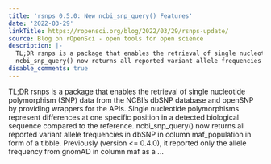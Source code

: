 ```yaml
---
title: 'rsnps 0.5.0: New ncbi_snp_query() Features'
date: '2022-03-29'
linkTitle: https://ropensci.org/blog/2022/03/29/rsnps-update/
source: Blog on rOpenSci - open tools for open science
description: |-
  TL;DR rsnps is a package that enables the retrieval of single nucleotide polymorphism (SNP) data from the NCBI&rsquo;s dbSNP database and openSNP by providing wrappers for the APIs. Single nucleotide polymorphisms represent differences at one specific position in a detected biological sequence compared to the reference.
  ncbi_snp_query() now returns all reported variant allele frequencies in dbSNP in column maf_population in form of a tibble. Previously (version &lt;= 0.4.0), it reported only the allele frequency from gnomAD in column maf as a ...
disable_comments: true
---
```

TL;DR rsnps is a package that enables the retrieval of single nucleotide polymorphism (SNP) data from the NCBI&rsquo;s dbSNP database and openSNP by providing wrappers for the APIs. Single nucleotide polymorphisms represent differences at one specific position in a detected biological sequence compared to the reference.
ncbi_snp_query() now returns all reported variant allele frequencies in dbSNP in column maf_population in form of a tibble. Previously (version &lt;= 0.4.0), it reported only the allele frequency from gnomAD in column maf as a ...